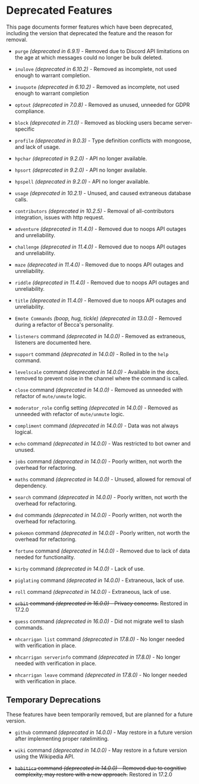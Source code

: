 # Deprecated Features

This page documents former features which have been deprecated, including the version that deprecated the feature and the reason for removal.

- `purge` _(deprecated in 6.9.1)_ - Removed due to Discord API limitations on the age at which messages could no longer be bulk deleted.

- `inulove` _(deprecated in 6.10.2)_ - Removed as incomplete, not used enough to warrant completion.

- `inuquote` _(deprecated in 6.10.2)_ - Removed as incomplete, not used enough to warrant completion

- `optout` _(deprecated in 7.0.8)_ - Removed as unused, unneeded for GDPR compliance.

- `block` _(deprecated in 7.1.0)_ - Removed as blocking users became server-specific

- `profile` _(deprecated in 9.0.3)_ - Type definition conflicts with mongoose, and lack of usage.

- `hpchar` _(deprecated in 9.2.0)_ - API no longer available.

- `hpsort` _(deprecated in 9.2.0)_ - API no longer available.

- `hpspell` _(deprecated in 9.2.0)_ - API no longer available.

- `usage` _(deprecated in 10.2.1)_ - Unused, and caused extraneous database calls.

- `contributors` _(deprecated in 10.2.5)_ - Removal of all-contributors integration, issues with http request.

- `adventure` _(deprecated in 11.4.0)_ - Removed due to noops API outages and unreliability.

- `challenge` _(deprecated in 11.4.0)_ - Removed due to noops API outages and unreliability.

- `maze` _(deprecated in 11.4.0)_ - Removed due to noops API outages and unreliability.

- `riddle` _(deprecated in 11.4.0)_ - Removed due to noops API outages and unreliability.

- `title` _(deprecated in 11.4.0)_ - Removed due to noops API outages and unreliability.

- `Emote Commands` _(boop, hug, tickle) (deprecated in 13.0.0)_ - Removed during a refactor of Becca's personality.

- `listeners` command _(deprecated in 14.0.0)_ - Removed as extraneous, listeners are documented here.

- `support` command _(deprecated in 14.0.0)_ - Rolled in to the `help` command.

- `levelscale` command _(deprecated in 14.0.0)_ - Available in the docs, removed to prevent noise in the channel where the command is called.

- `close` command _(deprecated in 14.0.0)_ - Removed as unneeded with refactor of `mute/unmute` logic.

- `moderator_role` config setting _(deprecated in 14.0.0)_ - Removed as unneeded with refactor of `mute/unmute` logic.

- `compliment` command _(deprecated in 14.0.0)_ - Data was not always logical.

- `echo` command _(deprecated in 14.0.0)_ - Was restricted to bot owner and unused.

- `jobs` command _(deprecated in 14.0.0)_ - Poorly written, not worth the overhead for refactoring.

- `maths` command _(deprecated in 14.0.0)_ - Unused, allowed for removal of dependency.

- `search` command _(deprecated in 14.0.0)_ - Poorly written, not worth the overhead for refactoring.

- `dnd` commands _(deprecated in 14.0.0)_ - Poorly written, not worth the overhead for refactoring.

- `pokemon` command _(deprecated in 14.0.0)_ - Poorly written, not worth the overhead for refactoring.

- `fortune` command _(deprecated in 14.0.0)_ - Removed due to lack of data needed for functionality.

- `kirby` command _(deprecated in 14.0.0)_ - Lack of use.

- `piglating` command _(deprecated in 14.0.0)_ - Extraneous, lack of use.

- `roll` command _(deprecated in 14.0.0)_ - Extraneous, lack of use.

- ~~`orbit` command _(deprecated in 16.0.0)_ - Privacy concerns.~~ Restored in 17.2.0

- `guess` command _(deprecated in 16.0.0)_ - Did not migrate well to slash commands.

- `nhcarrigan list` command _(deprecated in 17.8.0)_ - No longer needed with verification in place.

- `nhcarrigan serverinfo` command _(deprecated in 17.8.0)_ - No longer needed with verification in place.

- `nhcarrigan leave` command _(deprecated in 17.8.0)_ - No longer needed with verification in place.

## Temporary Deprecations

These features have been temporarily removed, but are planned for a future version.

- `github` command _(deprecated in 14.0.0)_ - May restore in a future version after implementing proper ratelimiting.

- `wiki` command _(deprecated in 14.0.0)_ - May restore in a future version using the Wikipedia API.

- ~~`habitica` command _(deprecated in 14.0.0)_ - Removed due to cognitive complexity, may restore with a new approach.~~ Restored in 17.2.0
